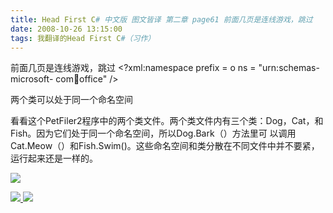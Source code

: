 ```yaml
---
title: Head First C# 中文版 图文皆译 第二章 page61 前面几页是连线游戏，跳过
date: 2008-10-26 13:15:00
tags: 我翻译的Head First C#（习作）
---
```

前面几页是连线游戏，跳过  <?xml:namespace prefix = o ns = "urn:schemas-microsoft-
com:office:office" />

两个类可以处于同一个命名空间

看看这个PetFiler2程序中的两个类文件。两个类文件内有三个类：Dog，Cat，和Fish。因为它们处于同一个命名空间，所以Dog.Bark（）方法里可
以调用Cat.Meow（）和Fish.Swim()。这些命名空间和类分散在不同文件中并不要紧，运行起来还是一样的。

![](https://p-blog.csdn.net/images/p_blog_csdn_net/cuipengfei1/EntryImages/20081026/%E6%88%AA%E5%9B%BE03.jpg)



[ ![](https://profile.csdnimg.cn/5/2/5/3_cuipengfei1)
![](https://g.csdnimg.cn/static/user-reg-year/1x/11.png)
](https://blog.csdn.net/cuipengfei1)





